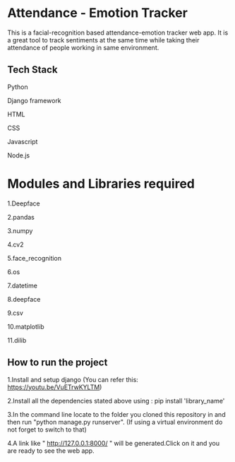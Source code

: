 
# Attendance - Emotion Tracker

This is a facial-recognition based attendance-emotion tracker web app. It is a great tool to track sentiments at the same time while taking their attendance of people working in same environment. 
## Tech Stack

Python

Django framework

HTML

CSS

Javascript

Node.js


# Modules and Libraries required

1.Deepface

2.pandas

3.numpy

4.cv2

5.face_recognition

6.os

7.datetime

8.deepface

9.csv

10.matplotlib

11.dilib
## How to run the project

1.Install and setup django (You can refer this: https://youtu.be/VuETrwKYLTM)

2.Install all the dependencies stated above using : pip install 'library_name'

3.In the command line locate to the folder you cloned this repository in and then run "python manage.py runserver".
(If using a virtual environment do not forget to switch to that)

4.A link like " http://127.0.0.1:8000/ " will be generated.Click on it and you are ready to see the web app.
